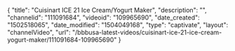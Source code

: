 {
    "title": "Cuisinart ICE 21 Ice Cream\/Yogurt Maker",
    "description": "",
    "channelid": "111091684",
    "videoid": "109965690",
    "date_created": "1502518065",
    "date_modified": "1504049168",
    "type": "captivate",
    "layout": "channelVideo",
    "url": "\/bbbusa-latest-videos\/cuisinart-ice-21-ice-cream-yogurt-maker\/111091684-109965690"
}